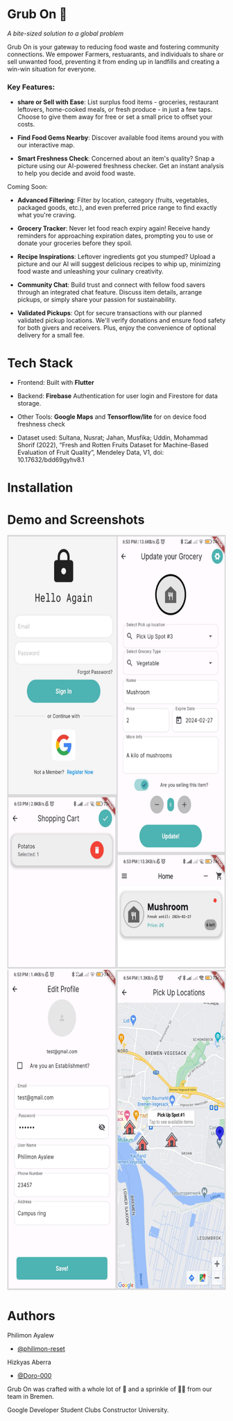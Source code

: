 
# Grub On 🥕

*A bite-sized solution to a global problem*

Grub On is your gateway to reducing food waste and fostering community
connections. We empower Farmers, restuarants, and individuals to share or sell unwanted food, preventing it from ending up in landfills and creating a win-win situation for everyone.

### Key Features:

* **share or Sell with Ease**: List surplus food items - groceries, restaurant leftovers, home-cooked meals, or fresh produce - in just a few taps. Choose to give them away for free or set a small price to offset your costs.

* **Find Food Gems Nearby**: Discover available food items around you with our interactive map.

* **Smart Freshness Check**: Concerned about an item's quality? Snap a picture using our AI-powered freshness checker. Get an instant analysis to help you decide and avoid food waste.

Coming Soon:

* **Advanced Filtering**:  Filter by location, category (fruits, vegetables, packaged goods, etc.), and even preferred price range to find exactly what you're craving.

* **Grocery Tracker**: Never let food reach expiry again! Receive handy reminders for approaching expiration dates, prompting you to use or donate your groceries before they spoil.

* **Recipe Inspirations**: Leftover ingredients got you stumped? Upload a picture and our AI will suggest delicious recipes to whip up, minimizing food waste and unleashing your culinary creativity.

* **Community Chat**: Build trust and connect with fellow food savers through an integrated chat feature. Discuss item details, arrange pickups, or simply share your passion for sustainability.

* **Validated Pickups**: Opt for secure transactions with our planned validated pickup locations. We'll verify donations and ensure food safety for both givers and receivers. Plus, enjoy the convenience of optional delivery for a small fee.


# Tech Stack

* Frontend: Built with **Flutter**
* Backend: **Firebase** Authentication for user login and Firestore for data storage.
* Other Tools: **Google Maps** and **Tensorflow/lite** for on device food freshness check

* Dataset used: Sultana, Nusrat; Jahan, Musfika; Uddin, Mohammad Shorif (2022), “Fresh and Rotten Fruits Dataset for Machine-Based Evaluation of Fruit Quality”, Mendeley Data, V1, doi: 10.17632/bdd69gyhv8.1

# Installation

# Demo and Screenshots

<img src="./1.png" width="665" height="999"/>
<img src="./2.png" width="665" height="738"/>

# Authors

Philimon Ayalew
- [@philimon-reset](https://github.com/philimon-reset)

Hizkyas Aberra
- [@Doro-000](https://github.com/Doro-000)


Grub On was crafted with a whole lot of 🍕 and a sprinkle of 🫰🏾 from our team in Bremen.

Google Developer Student Clubs Constructor University.
